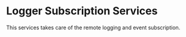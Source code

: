 # Logger Subscription Services

This services takes care of the remote logging and event subscription.

